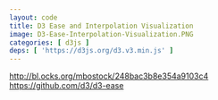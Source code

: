 ```yaml
---
layout: code
title: D3 Ease and Interpolation Visualization
image: D3-Ease-Interpolation-Visualization.PNG
categories: [ d3js ]
deps: [ 'https://d3js.org/d3.v3.min.js' ]
---
```

<p>
    <a href="http://bl.ocks.org/mbostock/248bac3b8e354a9103c4">http://bl.ocks.org/mbostock/248bac3b8e354a9103c4</a> <br>
    <a href="https://github.com/d3/d3-ease">https://github.com/d3/d3-ease</a>
</p>
<div id='render'></div>

<script>
    window.addEventListener( 'load', function() {
        var h = 450, w;
        var svg = d3.select( '#render' )
            .append( 'svg' );

        function getWidth(){
            w = window.innerWidth > 1200 ? 1200 : window.innerWidth;
            svg.attr( { width: w, height: h } )
        }
        getWidth();
        window.addEventListener( 'resize', getWidth );

        var data = [ 'linear', 'quad', 'cubic', 'sin', 'exp', 'circle', 'elastic', 'back', 'bounce' ].map( function( d ){
            return { ease: d };
        } );

        svg.selectAll( 'text' )
            .data( data )
            .enter()
            .append( 'text' )
            .attr( {
                x: 10,
                fill: '#FB3550'
            } )
            .attr( 'y', function( d, i ){
                return 30 + i * 50;
            } )
            .text( function( d ){ return d.ease; } );

        svg.selectAll( 'rect' )
            .data( data )
            .enter()
            .append( 'rect' )
            .attr( {
                x: 0,
                width: w,
                height: 50,
                fill: '#FB3550'
            } )
            .attr( 'y', function( d, i ){
                return i * 50;
            } )
            .attr( 'opacity', function( d, i ){
                return 0.2 + ( i % 2 ) * 0.2;
            } )
            .text( function( d ){ return d.ease; } );

        var circles = svg.selectAll( 'circle' )
            .data( data )
            .enter()
            .append( 'circle' )
            .attr( {
                cx: 100,
                r: 10,
                fill: '#FB3550'
            } )
            .attr( 'id', function( d, i ){
                return 'c' + i;
            } )
            .attr( 'cy', function( d, i ){
                return 25 + i * 50;
            } );

            function anim(){
                data.forEach( function( d, i ){
                    svg.select( '#c' + i )
                        .attr( 'cx', 100 )
                        .transition()
                        .duration( 2000 )
                        .ease( d.ease )
                        .attr( 'cx', w - 200 );
                } );
            }

            anim();

            svg.node().addEventListener( 'click', function(){
                anim();
            } );
    });
</script>